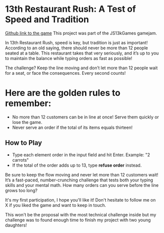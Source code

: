 # 13th Restaurant Rush: A Test of Speed and Tradition

[Github link to the game](https://loganpb.github.io/js13kgames-typing-idea/)
This project was part of the JS13kGames gamejam.

In 13th Restaurant Rush, speed is key, but tradition is just as important! According to an old saying, there should never be more than 12 people seated at a table. This restaurant takes that very seriously, and it’s up to you to maintain the balance while typing orders as fast as possible!

The challenge? Keep the line moving and don’t let more than 12 people wait for a seat, or face the consequences. Every second counts!

# Here are the golden rules to remember:

- No more than 12 customers can be in line at once! Serve them quickly or lose the game.
- Never serve an order if the total of its items equals thirteen!

## How to Play

- Type each element order in the input field and hit Enter. Example: "2 carrots"
- If the total of the order adds up to 13, type **refuse order** instead.

Be sure to keep the flow moving and never let more than 12 customers wait!
It’s a fast-paced, number-crunching challenge that tests both your typing skills and your mental math. How many orders can you serve before the line grows too long?


It's my first participation, I hope you'll like it!
Don't hesitate to follow me on X if you liked the game and want to keep in touch.

This won't be the proposal with the most technical challenge inside but my challenge was to found enough time to finish my project with two young daughters!
